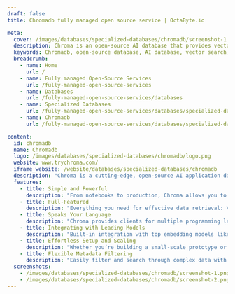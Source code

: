 ```yaml
---
draft: false
title: Chromadb fully managed open source service | OctaByte.io

meta:
  cover: /images/databases/specialized-databases/chromadb/screenshot-1.png
  description: Chroma is an open-source AI database that provides vector search, full-text search, document storage, metadata filtering, and multi-modal retrieval all in one place. It's designed for developers and data scientists looking for powerful, scalable, and easy-to-integrate solutions.
  keywords: Chromadb, open-source database, AI database, vector search, full-text search, document storage, metadata filtering, multi-modal retrieval, embedding models, AI applications, retrieval system
  breadcrumb:
    - name: Home
      url: /
    - name: Fully managed Open-Source Services
      url: /fully-managed-open-source-services
    - name: Databases
      url: /fully-managed-open-source-services/databases
    - name: Specialized Databases
      url: /fully-managed-open-source-services/databases/specialized-databases
    - name: Chromadb
      url: /fully-managed-open-source-services/databases/specialized-databases/chromadb

content:
  id: chromadb
  name: Chromadb
  logo: /images/databases/specialized-databases/chromadb/logo.png
  website: www.trychroma.com/
  iframe_website: /website/databases/specialized-databases/chromadb
  description: "Chroma is a cutting-edge, open-source AI application database designed to streamline your data management and retrieval processes. With powerful features like vector search, full-text search, document storage, and metadata filtering, Chroma is a one-stop solution for modern AI applications. Whether you're prototyping or scaling your production, Chroma supports multi-modal retrieval and seamlessly integrates with popular embedding models like HuggingFace, OpenAI, and Google. Its flexibility and ease of use make it the ideal database for both developers and data scientists. Simplify your AI workflows and enhance retrieval capabilities with Chroma today."
  features:
    - title: Simple and Powerful
      description: "From notebooks to production, Chroma allows you to prototype, iterate, and deploy AI applications with ease."
    - title: Full-Featured
      description: "Everything you need for effective data retrieval: Vector search, Full-text search, Document storage, Metadata filtering, Multi-modal retrieval"
    - title: Speaks Your Language
      description: "Chroma provides clients for multiple programming languages including JS, Python, Ruby, PHP, and Java, ensuring seamless integration with your projects."
    - title: Integrating with Leading Models
      description: "Built-in integration with top embedding models like HuggingFace, OpenAI, Google, and more. Plus, integration with Langchain and LlamaIndex, with more tools coming soon."
    - title: Effortless Setup and Scaling
      description: "Whether you’re building a small-scale prototype or scaling to handle large AI datasets, Chroma supports both."
    - title: Flexible Metadata Filtering
      description: "Easily filter and search through complex data with powerful metadata filtering, making it simple to retrieve exactly what you need."
  screenshots:
    - /images/databases/specialized-databases/chromadb/screenshot-1.png
    - /images/databases/specialized-databases/chromadb/screenshot-2.png
---
```


